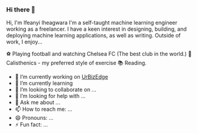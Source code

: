 ### Hi there 👋


Hi, I'm Ifeanyi Iheagwara
I'm a self-taught machine learning engineer working as a freelancer. I have a keen interest in designing, building, and deploying machine learning applications, as well as writing. Outside of work, I enjoy...

⚽ Playing football and watching Chelsea FC (The best club in the world.)
🤸 Calisthenics - my preferred style of exercise
📚 Reading.


- 🔭 I’m currently working on [UrBizEdge](https://www.urbizedge.com/blog/)
- 🌱 I’m currently learning 
- 👯 I’m looking to collaborate on ...
- 🤔 I’m looking for help with ...
- 💬 Ask me about ...
- 📫 How to reach me: ...
- 😄 Pronouns: ...
- ⚡ Fun fact: ...

